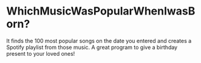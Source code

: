# WhichMusicWasPopularWhenIwasBorn?

It finds the 100 most popular songs on the date you entered and creates a Spotify playlist from those music. 
A great program to give a birthday present to your loved ones!
